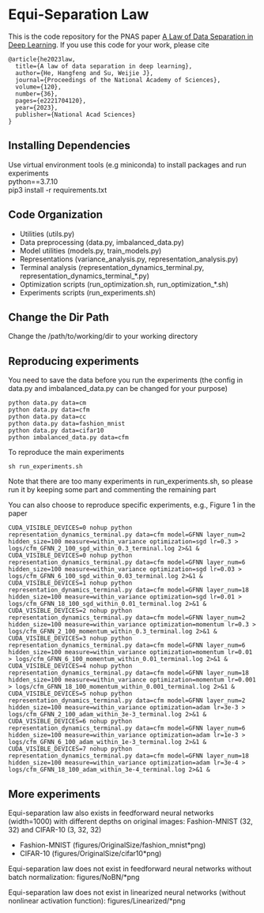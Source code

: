 # Equi-Separation Law
This is the code repository for the PNAS paper [A Law of Data Separation in Deep Learning](https://www.pnas.org/doi/epdf/10.1073/pnas.2221704120).
If you use this code for your work, please cite
```
@article{he2023law,
  title={A law of data separation in deep learning},
  author={He, Hangfeng and Su, Weijie J},
  journal={Proceedings of the National Academy of Sciences},
  volume={120},
  number={36},
  pages={e2221704120},
  year={2023},
  publisher={National Acad Sciences}
}
```
## Installing Dependencies
Use virtual environment tools (e.g miniconda) to install packages and run experiments\
python==3.7.10\
pip3 install -r requirements.txt

## Code Organization
- Utilities (utils.py)
- Data preprocessing (data.py, imbalanced_data.py)
- Model utilities (models.py, train_models.py)
- Representations (variance_analysis.py, representation_analysis.py)
- Terminal analysis (representation_dynamics_terminal.py, representation_dynamics_terminal_*.py)
- Optimization scripts (run_optimization.sh, run_optimization_*.sh)
- Experiments scripts (run_experiments.sh)

## Change the Dir Path
Change the /path/to/working/dir to your working directory

## Reproducing experiments
You need to save the data before you run the experiments (the config in data.py and imbalanced_data.py can be changed for your purpose)
```
python data.py data=cm
python data.py data=cfm
python data.py data=cc
python data.py data=fashion_mnist
python data.py data=cifar10
python imbalanced_data.py data=cfm
```

To reproduce the main experiments
```
sh run_experiments.sh
```
Note that there are too many experiments in run_experiments.sh, so please run it by keeping some part and commenting the remaining part

You can also choose to reproduce specific experiments, e.g., Figure 1 in the paper
```
CUDA_VISIBLE_DEVICES=0 nohup python representation_dynamics_terminal.py data=cfm model=GFNN layer_num=2 hidden_size=100 measure=within_variance optimization=sgd lr=0.3 > logs/cfm_GFNN_2_100_sgd_within_0.3_terminal.log 2>&1 &
CUDA_VISIBLE_DEVICES=0 nohup python representation_dynamics_terminal.py data=cfm model=GFNN layer_num=6 hidden_size=100 measure=within_variance optimization=sgd lr=0.03 > logs/cfm_GFNN_6_100_sgd_within_0.03_terminal.log 2>&1 &
CUDA_VISIBLE_DEVICES=1 nohup python representation_dynamics_terminal.py data=cfm model=GFNN layer_num=18 hidden_size=100 measure=within_variance optimization=sgd lr=0.01 > logs/cfm_GFNN_18_100_sgd_within_0.01_terminal.log 2>&1 &
CUDA_VISIBLE_DEVICES=2 nohup python representation_dynamics_terminal.py data=cfm model=GFNN layer_num=2 hidden_size=100 measure=within_variance optimization=momentum lr=0.3 > logs/cfm_GFNN_2_100_momentum_within_0.3_terminal.log 2>&1 &
CUDA_VISIBLE_DEVICES=3 nohup python representation_dynamics_terminal.py data=cfm model=GFNN layer_num=6 hidden_size=100 measure=within_variance optimization=momentum lr=0.01 > logs/cfm_GFNN_6_100_momentum_within_0.01_terminal.log 2>&1 &
CUDA_VISIBLE_DEVICES=4 nohup python representation_dynamics_terminal.py data=cfm model=GFNN layer_num=18 hidden_size=100 measure=within_variance optimization=momentum lr=0.001 > logs/cfm_GFNN_18_100_momentum_within_0.001_terminal.log 2>&1 &
CUDA_VISIBLE_DEVICES=5 nohup python representation_dynamics_terminal.py data=cfm model=GFNN layer_num=2 hidden_size=100 measure=within_variance optimization=adam lr=3e-3 > logs/cfm_GFNN_2_100_adam_within_3e-3_terminal.log 2>&1 &
CUDA_VISIBLE_DEVICES=6 nohup python representation_dynamics_terminal.py data=cfm model=GFNN layer_num=6 hidden_size=100 measure=within_variance optimization=adam lr=1e-3 > logs/cfm_GFNN_6_100_adam_within_1e-3_terminal.log 2>&1 &
CUDA_VISIBLE_DEVICES=7 nohup python representation_dynamics_terminal.py data=cfm model=GFNN layer_num=18 hidden_size=100 measure=within_variance optimization=adam lr=3e-4 > logs/cfm_GFNN_18_100_adam_within_3e-4_terminal.log 2>&1 &
```

## More experiments
Equi-separation law also exists in feedforward neural networks (width=1000) with different depths on original images: Fashion-MNIST (32, 32) and CIFAR-10 (3, 32, 32)
- Fashion-MNIST (figures/OriginalSize/fashion_mnist*png)
- CIFAR-10 (figures/OriginalSize/cifar10*png)

Equi-separation law does not exist in feedforward neural networks without batch normalization: figures/NoBN/*png

Equi-separation law does not exist in linearized neural networks (without nonlinear activation function): figures/Linearized/*png